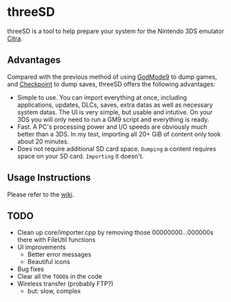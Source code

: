 threeSD
========

threeSD is a tool to help prepare your system for the Nintendo 3DS emulator [Citra](https://citra-emu.org).

## Advantages

Compared with the previous method of using [GodMode9](https://github.com/d0k3/GodMode9) to dump games, and [Checkpoint](https://github.com/FlagBrew/Checkpoint) to dump saves, threeSD offers the following advantages:

* Simple to use. You can import everything at once, including applications, updates, DLCs, saves, extra datas as well as necessary system datas. The UI is very simple, but usable and intutive. On your 3DS you will only need to run a GM9 script and everything is ready.
* Fast. A PC's processing power and I/O speeds are obviously much better than a 3DS. In my test, importing all 20+ GiB of content only took about 20 minutes.
* Does not require additional SD card space. `Dumping` a content requires space on your SD card. `Importing` it doesn't.

## Usage Instructions

Please refer to the [wiki](https://github.com/zhaowenlan1779/threeSD/wiki/Quickstart-Guide).

## TODO

* Clean up core/importer.cpp by removing those 00000000...000000s there with FileUtil functions
* UI improvements
    * Better error messages
    * Beautiful icons
* Bug fixes
* Clear all the `TODO`s in the code
* Wireless transfer (probably FTP?)
    * but: slow, complex

